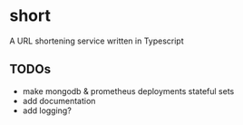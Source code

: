 # short 
A URL shortening service written in Typescript

## TODOs
- make mongodb & prometheus deployments stateful sets
- add documentation
- add logging?